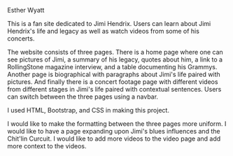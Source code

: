 Esther Wyatt

This is a fan site dedicated to Jimi Hendrix. Users can learn about Jimi Hendrix's life and legacy as well as watch videos from some of his concerts. 

The website consists of three pages. There is a home page where one can see pictures of Jimi, a summary of his legacy, quotes about him, a link to a RollingStone magazine interview, and a table documenting his Grammys. Another page is biographical with paragraphs about Jimi's life paired with pictures. And finally there is a concert footage page with different videos from different stages in Jimi's life paired with contextual sentences. Users can switch between the three pages using a navbar. 

I used HTML, Bootstrap, and CSS in making this project.

I would like to make the formatting between the three pages more uniform. I would like to have a page expanding upon Jimi's blues influences and the Chit'lin Curcuit. I would like to add more videos to the video page and add more context to the videos.

